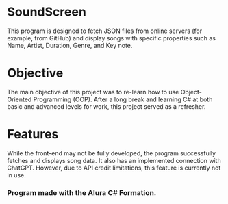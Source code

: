 # SoundScreen
This program is designed to fetch JSON files from online servers (for example, from GitHub) and display songs with specific properties such as Name, Artist, Duration, Genre, and Key note.

# Objective
The main objective of this project was to re-learn how to use Object-Oriented Programming (OOP). After a long break and learning C# at both basic and advanced levels for work, this project served as a refresher.

# Features
While the front-end may not be fully developed, the program successfully fetches and displays song data. It also has an implemented connection with ChatGPT. However, due to API credit limitations, this feature is currently not in use.


### Program made with the Alura C# Formation.